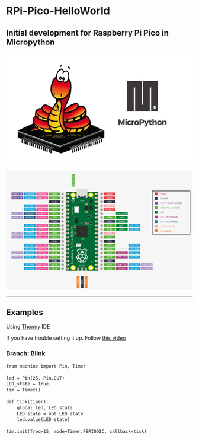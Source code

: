 # RPi-Pico-HelloWorld

## Initial development for Raspberry Pi Pico in Micropython

![Micropython](/assets/images/MicroPython.jpg)


![Pico Pinout](/assets/images/Pico-Pinout.PNG)

---

## Examples

Using [Thonny](https://thonny.org) IDE

If you have trouble setting it up. Follow [this video](https://www.youtube.com/watch?v=zlKJ5hvfs6s)

### Branch: Blink

```
from machine import Pin, Timer

led = Pin(25, Pin.OUT)
LED_state = True
tim = Timer()

def tick(timer):
    global led, LED_state
    LED_state = not LED_state
    led.value(LED_state)

tim.init(freq=15, mode=Timer.PERIODIC, callback=tick)
```